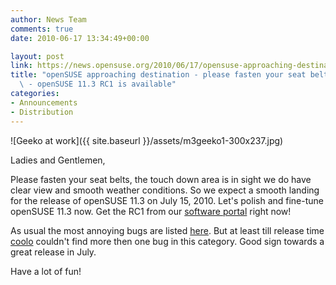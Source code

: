 ```yaml
---
author: News Team
comments: true
date: 2010-06-17 13:34:49+00:00

layout: post
link: https://news.opensuse.org/2010/06/17/opensuse-approaching-destination-please-fasten-your-seat-belts-opensuse-11-3-rc1-is-available/
title: "openSUSE approaching destination - please fasten your seat belts\
  \ - openSUSE 11.3 RC1 is available"
categories:
- Announcements
- Distribution
---
```

![Geeko at work]({{ site.baseurl }}/assets/m3geeko1-300x237.jpg)








Ladies and Gentlemen,




Please fasten your seat belts, the touch down area is in sight we do have clear view and smooth weather conditions. So we expect a smooth landing for the release of openSUSE 11.3 on July 15, 2010. Let's polish and fine-tune openSUSE 11.3 now. Get the RC1 from our [software portal](http://software.opensuse.org/developer/) right now!




As usual the most annoying bugs are listed [here](http://en.opensuse.org/Bugs:Most_Annoying_Bugs_11.3_dev#openSUSE_11.3_RC1). But at least till release time [coolo](http://en.opensuse.org/User:Coolo) couldn't find more then one bug in this category. Good sign towards a great release in July.




Have a lot of fun!

		
